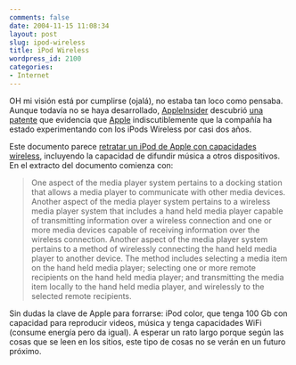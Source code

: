```yaml
---
comments: false
date: 2004-11-15 11:08:34
layout: post
slug: ipod-wireless
title: iPod Wireless
wordpress_id: 2100
categories:
- Internet
---
```


OH mi visión está por cumplirse (ojalá), no estaba tan loco como pensaba. Aunque todavía no se haya desarrollado, [AppleInsider](http://www.appleinsider.com/) descubrió [una patente](http://www.appleinsider.com/article.php?id=745) que evidencia que [Apple](http://www.apple.com) indiscutiblemente que la compañía ha estado experimentando con los iPods Wireless por casi dos años.





Este documento parece [retratar un iPod de Apple con capacidades wireless](http://images.appleinsider.com/images/patent-media-player-system.jpg), incluyendo la capacidad de difundir música a otros dispositivos. En el extracto del documento comienza con:





> One aspect of the media player system pertains to a docking station that allows a media player to communicate with other media devices. Another aspect of the media player system pertains to a wireless media player system that includes a hand held media player capable of transmitting information over a wireless connection and one or more media devices capable of receiving information over the wireless connection. Another aspect of the media player system pertains to a method of wirelessly connecting the hand held media player to another device. The method includes selecting a media item on the hand held media player; selecting one or more remote recipients on the hand held media player; and transmitting the media item locally to the hand held media player, and wirelessly to the selected remote recipients.





Sin dudas la clave de Apple para forrarse: iPod color, que tenga 100 Gb con capacidad para reproducir videos, música y tenga capacidades WiFi (consume energía pero da igual). A esperar un rato largo porque según las cosas que se leen en los sitios, este tipo de cosas no se verán en un futuro próximo.





 
